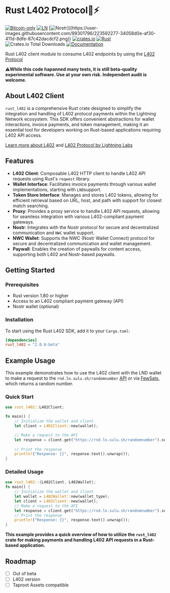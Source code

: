 # Rust L402 Protocol🦀⚡

[![Bitcoin-only](https://img.shields.io/badge/bitcoin-only-FF9900?logo=bitcoin)](https://twentyone.world)
[![LN](https://img.shields.io/badge/lightning-792EE5?logo=lightning)](https://mempool.space/lightning)
[![Nostr](https://img.shields.io/badge/nostr-only-FF9900?)]((https://user-images.githubusercontent.com/99301796/223592277-34058d0e-af30-411d-8dfe-87c42dacdcf2.png))
[![crates.io](https://img.shields.io/crates/v/rust-l402)](https://crates.io/crates/rust-l402)
[![Rust](https://github.com/AreaLayer/rust-l402/actions/workflows/rust.yml/badge.svg)](https://github.com/AreaLayer/rust-l402/actions/workflows/rust.yml)
![Crates.io Total Downloads](https://img.shields.io/crates/d/rust-l402)
[![Documentation](https://img.shields.io/static/v1?logo=read-the-docs&label=docs.rs&message=rust_l402&color=informational)](https://docs.rs/rust_l402/latest/rust_l402/)

Rust L402 client module to consume L402 endpoints by using the [L402 Protocol](https://docs.lightning.engineering/the-lightning-network/l402)

⚠️**While this code hapanned many tests, it is still beta-quality experimental software. Use at your own risk. Independent audit is welcome.**

## About L402 Client

`rust_l402` is a comprehensive Rust crate designed to simplify the integration and handling of L402 protocol payments within the Lightning Network ecosystem. This SDK offers convenient abstractions for wallet interactions, invoice payments, and token management, making it an essential tool for developers working on Rust-based applications requiring L402 API access.

[Learn more about L402](https://l402.org) and [L402 Protocol by Lightning Labs](https://docs.lightning.engineering/the-lightning-network/l402)

## Features

- **L402 Client**: Composable L402 HTTP client to handle L402 API requests using Rust's `reqwest` library.
- **Wallet Interface**: Facilitates invoice payments through various wallet implementations, starting with `LND`support.
- **Token Store Interface**: Manages and stores L402 tokens, allowing for efficient retrieval based on URL, host, and path with support for closest match searching.
- **Proxy**: Provides a proxy service to handle L402 API requests, allowing for seamless integration with various L402-compliant payment gateways.
- **Nostr**: Integrates with the Nostr protocol for secure and decentralized communication and `NWC` wallet support.
- **NWC Wallet**: Supports the NWC (Nostr Wallet Connect) protocol for secure and decentralized communication and wallet management.
- **Paywall**: Enables the creation of paywalls for content access, supporting both L402 and Nostr-based paywalls.

## Getting Started

### Prerequisites

- Rust version 1.80 or higher
- Access to an L402 compliant payment gateway (API)
- Nostr wallet (optional)

### Installation

To start using the Rust L402 SDK, add it to your `Cargo.toml`:

```toml
[dependencies]
rust_l402 = "2.0.8-beta"
```

## Example Usage

This example demonstrates how to use the L402 client with the LND wallet to make a request to the `rnd.ln.sulu.sh/randomnumber` [API](https://docs.sulu.sh/docs/l402-demonstration) or via [FewSats](https://www.fewsats.com/), which returns a random number.

### Quick Start

```rust
use rust_l402::L402Client;

fn main() {
    // Initialize the wallet and client
    let client = L402Client::new(wallet);

    // Make a request to the API
    let response = client.get("https://rnd.ln.sulu.sh/randomnumber").send().unwrap();
    
    // Print the response
    println!("Response: {}", response.text().unwrap());
}
```

### Detailed Usage
```rust
use rust_l402::{L402Client, L402Wallet};
fn main() {
    // Initialize the wallet and client
    let wallet = L402Wallet::new(wallet_type);
    let client = L402Client::new(wallet);
    // Make a request to the API
    let response = client.get("https://rnd.ln.sulu.sh/randomnumber").send().unwrap();
    // Print the response
    println!("Response: {}", response.text().unwrap());
}
```

**This example provides a quick overview of how to utilize the `rust_l402` crate for making payments and handling L402 API requests in a Rust-based application.**

## Roadmap

- [ ] Out of beta
- [ ] L402 version
- [ ] Taproot Assets compatible
